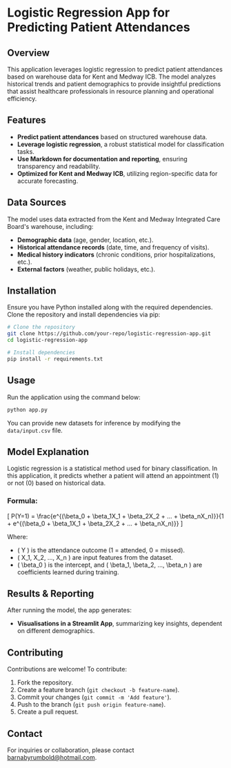 # Logistic Regression App for Predicting Patient Attendances

## Overview
This application leverages logistic regression to predict patient attendances based on warehouse data for Kent and Medway ICB. The model analyzes historical trends and patient demographics to provide insightful predictions that assist healthcare professionals in resource planning and operational efficiency.

## Features
- **Predict patient attendances** based on structured warehouse data.
- **Leverage logistic regression**, a robust statistical model for classification tasks.
- **Use Markdown for documentation and reporting**, ensuring transparency and readability.
- **Optimized for Kent and Medway ICB**, utilizing region-specific data for accurate forecasting.

## Data Sources
The model uses data extracted from the Kent and Medway Integrated Care Board's warehouse, including:
- **Demographic data** (age, gender, location, etc.).
- **Historical attendance records** (date, time, and frequency of visits).
- **Medical history indicators** (chronic conditions, prior hospitalizations, etc.).
- **External factors** (weather, public holidays, etc.).

## Installation
Ensure you have Python installed along with the required dependencies. Clone the repository and install dependencies via pip:

```bash
# Clone the repository
git clone https://github.com/your-repo/logistic-regression-app.git
cd logistic-regression-app

# Install dependencies
pip install -r requirements.txt
```

## Usage
Run the application using the command below:

```bash
python app.py
```

You can provide new datasets for inference by modifying the `data/input.csv` file.

## Model Explanation
Logistic regression is a statistical method used for binary classification. In this application, it predicts whether a patient will attend an appointment (1) or not (0) based on historical data.

### Formula:
\[
P(Y=1) = \frac{e^{(\beta_0 + \beta_1X_1 + \beta_2X_2 + ... + \beta_nX_n)}}{1 + e^{(\beta_0 + \beta_1X_1 + \beta_2X_2 + ... + \beta_nX_n)}}
\]

Where:
- \( Y \) is the attendance outcome (1 = attended, 0 = missed).
- \( X_1, X_2, ..., X_n \) are input features from the dataset.
- \( \beta_0 \) is the intercept, and \( \beta_1, \beta_2, ..., \beta_n \) are coefficients learned during training.

## Results & Reporting
After running the model, the app generates:
- **Visualisations in a Streamlit App**, summarizing key insights, dependent on different demographics.


## Contributing
Contributions are welcome! To contribute:
1. Fork the repository.
2. Create a feature branch (`git checkout -b feature-name`).
3. Commit your changes (`git commit -m 'Add feature'`).
4. Push to the branch (`git push origin feature-name`).
5. Create a pull request.


## Contact
For inquiries or collaboration, please contact barnabyrumbold@hotmail.com.

